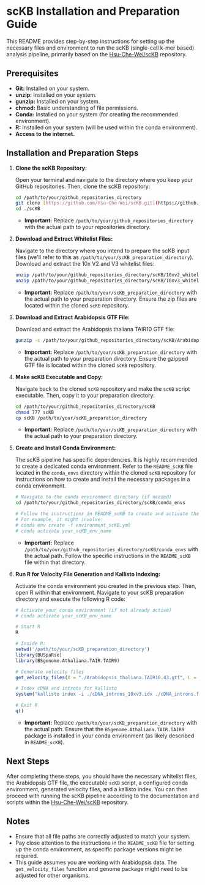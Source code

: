 # scKB Installation and Preparation Guide

This README provides step-by-step instructions for setting up the necessary files and environment to run the scKB (single-cell k-mer based) analysis pipeline, primarily based on the [Hsu-Che-Wei/scKB](https://github.com/Hsu-Che-Wei/scKB) repository.

## Prerequisites

* **Git:** Installed on your system.
* **unzip:** Installed on your system.
* **gunzip:** Installed on your system.
* **chmod:** Basic understanding of file permissions.
* **Conda:** Installed on your system (for creating the recommended environment).
* **R:** Installed on your system (will be used within the conda environment).
* **Access to the internet.**

## Installation and Preparation Steps

1.  **Clone the scKB Repository:**

    Open your terminal and navigate to the directory where you keep your GitHub repositories. Then, clone the scKB repository:

    ```bash
    cd /path/to/your/github_repositories_directory
    git clone [https://github.com/Hsu-Che-Wei/scKB.git](https://github.com/Hsu-Che-Wei/scKB.git)
    cd ./scKB
    ```

    * **Important:** Replace `/path/to/your/github_repositories_directory` with the actual path to your repositories directory.

2.  **Download and Extract Whitelist Files:**

    Navigate to the directory where you intend to prepare the scKB input files (we'll refer to this as `/path/to/your/scKB_preparation_directory`). Download and extract the 10x V2 and V3 whitelist files:

    ```bash
    unzip /path/to/your/github_repositories_directory/scKB/10xv2_whitelist.txt.zip -d /path/to/your/scKB_preparation_directory
    unzip /path/to/your/github_repositories_directory/scKB/10xv3_whitelist.txt.zip -d /path/to/your/scKB_preparation_directory
    ```

    * **Important:** Replace `/path/to/your/scKB_preparation_directory` with the actual path to your preparation directory. Ensure the zip files are located within the cloned `scKB` repository.

3.  **Download and Extract Arabidopsis GTF File:**

    Download and extract the Arabidopsis thaliana TAIR10 GTF file:

    ```bash
    gunzip -c /path/to/your/github_repositories_directory/scKB/Arabidopsis_thaliana.TAIR10.43.gtf.gz > /path/to/your/scKB_preparation_directory/Arabidopsis_thaliana.TAIR10.43.gtf
    ```

    * **Important:** Replace `/path/to/your/scKB_preparation_directory` with the actual path to your preparation directory. Ensure the gzipped GTF file is located within the cloned `scKB` repository.

4.  **Make scKB Executable and Copy:**

    Navigate back to the cloned `scKB` repository and make the `scKB` script executable. Then, copy it to your preparation directory:

    ```bash
    cd /path/to/your/github_repositories_directory/scKB
    chmod 777 scKB
    cp scKB /path/to/your/scKB_preparation_directory
    ```

    * **Important:** Replace `/path/to/your/scKB_preparation_directory` with the actual path to your preparation directory.

5.  **Create and Install Conda Environment:**

    The scKB pipeline has specific dependencies. It is highly recommended to create a dedicated conda environment. Refer to the `README_scKB` file located in the `conda_envs` directory within the cloned `scKB` repository for instructions on how to create and install the necessary packages in a conda environment.

    ```bash
    # Navigate to the conda environment directory (if needed)
    cd /path/to/your/github_repositories_directory/scKB/conda_envs

    # Follow the instructions in README_scKB to create and activate the environment
    # For example, it might involve:
    # conda env create -f environment_scKB.yml
    # conda activate your_scKB_env_name
    ```

    * **Important:** Replace `/path/to/your/github_repositories_directory/scKB/conda_envs` with the actual path. Follow the specific instructions in the `README_scKB` file within that directory.

6.  **Run R for Velocity File Generation and Kallisto Indexing:**

    Activate the conda environment you created in the previous step. Then, open R within that environment. Navigate to your scKB preparation directory and execute the following R code:

    ```R
    # Activate your conda environment (if not already active)
    # conda activate your_scKB_env_name

    # Start R
    R

    # Inside R:
    setwd('/path/to/your/scKB_preparation_directory')
    library(BUSpaRse)
    library(BSgenome.Athaliana.TAIR.TAIR9)

    # Generate velocity files
    get_velocity_files(X = "./Arabidopsis_thaliana.TAIR10.43.gtf", L = 91, Genome = BSgenome.Athaliana.TAIR.TAIR9, out_path = "./", isoform_action = "separate", chrs_only=FALSE, style="Ensembl")

    # Index cDNA and introns for kallisto
    system("kallisto index -i ./cDNA_introns_10xv3.idx ./cDNA_introns.fa")

    # Exit R
    q()
    ```

    * **Important:** Replace `/path/to/your/scKB_preparation_directory` with the actual path. Ensure that the `BSgenome.Athaliana.TAIR.TAIR9` package is installed in your conda environment (as likely described in `README_scKB`).

## Next Steps

After completing these steps, you should have the necessary whitelist files, the Arabidopsis GTF file, the executable `scKB` script, a configured conda environment, generated velocity files, and a kallisto index. You can then proceed with running the scKB pipeline according to the documentation and scripts within the [Hsu-Che-Wei/scKB](https://github.com/Hsu-Che-Wei/scKB) repository.

## Notes

* Ensure that all file paths are correctly adjusted to match your system.
* Pay close attention to the instructions in the `README_scKB` file for setting up the conda environment, as specific package versions might be required.
* This guide assumes you are working with Arabidopsis data. The `get_velocity_files` function and genome package might need to be adjusted for other organisms.

